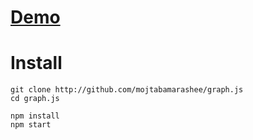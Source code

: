 # <a href="http://mojtabamarashee.github.io/graph.js">Demo</a>

# Install

```
git clone http://github.com/mojtabamarashee/graph.js
cd graph.js

npm install
npm start

```



